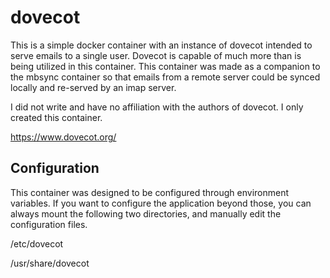 # dovecot

This is a simple docker container with an instance of dovecot intended to serve emails to a single user. Dovecot is capable of much more than is being utilized in this container. This container was made as a companion to the mbsync container so that emails from a remote server could be synced locally and re-served by an imap server.

I did not write and have no affiliation with the authors of dovecot. I only created this container.

https://www.dovecot.org/

## Configuration

This container was designed to be configured through environment variables. If you want to configure the application beyond those, you can always mount the following two directories, and manually edit the configuration files.

/etc/dovecot

/usr/share/dovecot
